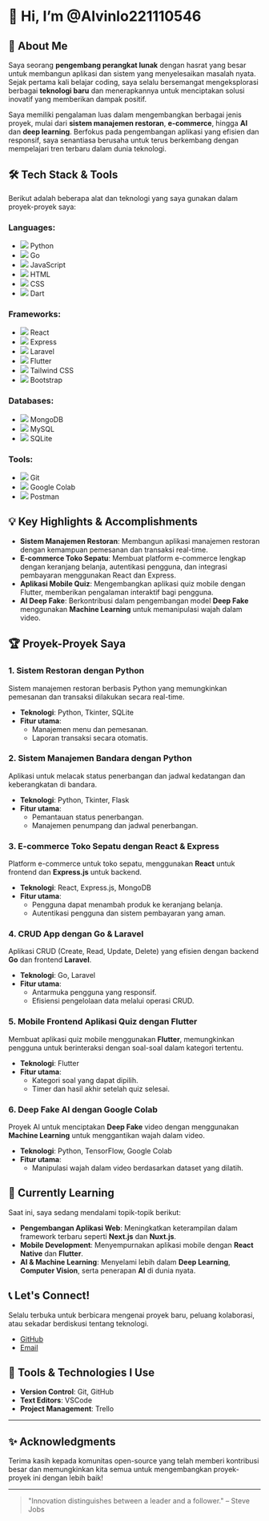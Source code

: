 # 👋 Hi, I’m @Alvinlo221110546

## 🚀 About Me
Saya seorang **pengembang perangkat lunak** dengan hasrat yang besar untuk membangun aplikasi dan sistem yang menyelesaikan masalah nyata. Sejak pertama kali belajar coding, saya selalu bersemangat mengeksplorasi berbagai **teknologi baru** dan menerapkannya untuk menciptakan solusi inovatif yang memberikan dampak positif.

Saya memiliki pengalaman luas dalam mengembangkan berbagai jenis proyek, mulai dari **sistem manajemen restoran**, **e-commerce**, hingga **AI** dan **deep learning**. Berfokus pada pengembangan aplikasi yang efisien dan responsif, saya senantiasa berusaha untuk terus berkembang dengan mempelajari tren terbaru dalam dunia teknologi.

## 🛠️ Tech Stack & Tools
Berikut adalah beberapa alat dan teknologi yang saya gunakan dalam proyek-proyek saya:

### **Languages**:
- <img src="https://img.icons8.com/color/48/000000/python.png"/> Python
- <img src="https://img.icons8.com/color/48/000000/go.png"/> Go
- <img src="https://img.icons8.com/color/48/000000/javascript.png"/> JavaScript
- <img src="https://img.icons8.com/color/48/000000/html-5.png"/> HTML
- <img src="https://img.icons8.com/color/48/000000/css3.png"/> CSS
- <img src="https://img.icons8.com/color/48/000000/dart.png"/> Dart

### **Frameworks**:
- <img src="https://img.icons8.com/color/48/000000/react.png"/> React
- <img src="https://img.icons8.com/color/48/000000/express.png"/> Express
- <img src="https://img.icons8.com/color/48/000000/laravel.png"/> Laravel
- <img src="https://img.icons8.com/color/48/000000/flutter.png"/> Flutter
- <img src="https://img.icons8.com/color/48/000000/tailwind-css.png"/> Tailwind CSS
- <img src="https://img.icons8.com/color/48/000000/bootstrap.png"/> Bootstrap

### **Databases**:
- <img src="https://img.icons8.com/color/48/000000/mongodb.png"/> MongoDB
- <img src="https://img.icons8.com/color/48/000000/mysql.png"/> MySQL
- <img src="https://img.icons8.com/color/48/000000/sqlite.png"/> SQLite

### **Tools**:
- <img src="https://img.icons8.com/color/48/000000/git.png"/> Git
- <img src="https://img.icons8.com/color/48/000000/google-colab.png"/> Google Colab
- <img src="https://img.icons8.com/color/48/000000/postman.png"/> Postman

## 💡 Key Highlights & Accomplishments
- **Sistem Manajemen Restoran**: Membangun aplikasi manajemen restoran dengan kemampuan pemesanan dan transaksi real-time.
- **E-commerce Toko Sepatu**: Membuat platform e-commerce lengkap dengan keranjang belanja, autentikasi pengguna, dan integrasi pembayaran menggunakan React dan Express.
- **Aplikasi Mobile Quiz**: Mengembangkan aplikasi quiz mobile dengan Flutter, memberikan pengalaman interaktif bagi pengguna.
- **AI Deep Fake**: Berkontribusi dalam pengembangan model **Deep Fake** menggunakan **Machine Learning** untuk memanipulasi wajah dalam video.

## 🏆 Proyek-Proyek Saya

### 1. **Sistem Restoran dengan Python**
Sistem manajemen restoran berbasis Python yang memungkinkan pemesanan dan transaksi dilakukan secara real-time.
- **Teknologi**: Python, Tkinter, SQLite
- **Fitur utama**:
  - Manajemen menu dan pemesanan.
  - Laporan transaksi secara otomatis.

### 2. **Sistem Manajemen Bandara dengan Python**
Aplikasi untuk melacak status penerbangan dan jadwal kedatangan dan keberangkatan di bandara.
- **Teknologi**: Python, Tkinter, Flask
- **Fitur utama**:
  - Pemantauan status penerbangan.
  - Manajemen penumpang dan jadwal penerbangan.

### 3. **E-commerce Toko Sepatu dengan React & Express**
Platform e-commerce untuk toko sepatu, menggunakan **React** untuk frontend dan **Express.js** untuk backend.
- **Teknologi**: React, Express.js, MongoDB
- **Fitur utama**:
  - Pengguna dapat menambah produk ke keranjang belanja.
  - Autentikasi pengguna dan sistem pembayaran yang aman.

### 4. **CRUD App dengan Go & Laravel**
Aplikasi CRUD (Create, Read, Update, Delete) yang efisien dengan backend **Go** dan frontend **Laravel**.
- **Teknologi**: Go, Laravel
- **Fitur utama**:
  - Antarmuka pengguna yang responsif.
  - Efisiensi pengelolaan data melalui operasi CRUD.

### 5. **Mobile Frontend Aplikasi Quiz dengan Flutter**
Membuat aplikasi quiz mobile menggunakan **Flutter**, memungkinkan pengguna untuk berinteraksi dengan soal-soal dalam kategori tertentu.
- **Teknologi**: Flutter
- **Fitur utama**:
  - Kategori soal yang dapat dipilih.
  - Timer dan hasil akhir setelah quiz selesai.

### 6. **Deep Fake AI dengan Google Colab**
Proyek AI untuk menciptakan **Deep Fake** video dengan menggunakan **Machine Learning** untuk menggantikan wajah dalam video.
- **Teknologi**: Python, TensorFlow, Google Colab
- **Fitur utama**:
  - Manipulasi wajah dalam video berdasarkan dataset yang dilatih.

## 🌱 Currently Learning
Saat ini, saya sedang mendalami topik-topik berikut:

- **Pengembangan Aplikasi Web**: Meningkatkan keterampilan dalam framework terbaru seperti **Next.js** dan **Nuxt.js**.
- **Mobile Development**: Menyempurnakan aplikasi mobile dengan **React Native** dan **Flutter**.
- **AI & Machine Learning**: Menyelami lebih dalam **Deep Learning**, **Computer Vision**, serta penerapan **AI** di dunia nyata.

## 📞 Let's Connect!
Selalu terbuka untuk berbicara mengenai proyek baru, peluang kolaborasi, atau sekadar berdiskusi tentang teknologi.

- [GitHub](https://github.com/Alvinlo221110546)
- [Email](mailto:alvin.lo2005@gmail.com)

## 🔧 Tools & Technologies I Use
- **Version Control**: Git, GitHub
- **Text Editors**: VSCode
- **Project Management**: Trello

---

## ✨ Acknowledgments
Terima kasih kepada komunitas open-source yang telah memberi kontribusi besar dan memungkinkan kita semua untuk mengembangkan proyek-proyek ini dengan lebih baik!

---

> "Innovation distinguishes between a leader and a follower." – Steve Jobs

